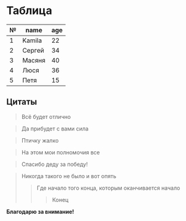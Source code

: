 # Таблица
|№|name|age
 -|----|---
 1|Kamila|22
 2|Сергей|34
 3|Масяня|40
 4|Люся  |36
 5|Петя  |15
  
 ## Цитаты
 > Всё будет отлично

 > Да прибудет с вами сила

> Птичку жалко

> На этом мои полномочия все

> Спасибо деду за победу!

> Никогда такого не было и вот опять
>> Где начало того конца, которым оканчивается начало
>>> Конец

**Благодарю за внимание!**

